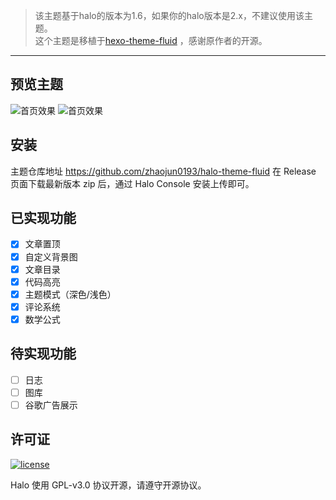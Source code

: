 > 该主题基于halo的版本为1.6，如果你的halo版本是2.x，不建议使用该主题。<br>
> 这个主题是移植于[hexo-theme-fluid](https://github.com/fluid-dev/hexo-theme-fluid) ，感谢原作者的开源。
---
## 预览主题
![首页效果](https://image0193.oss-cn-hongkong.aliyuncs.com/halo/upload/2023/06/12/e2b73189d93a5d40baaf99ed7382eb45-Snipaste_new.png?x-oss-process=style/dealwith)
![首页效果](https://image0193.oss-cn-hongkong.aliyuncs.com/halo/upload/2023/06/13/1dbacc3790a94d16a134a5f7c2760c8f-Pasted%20image%2020230613130813.png?x-oss-process=style/dealwith)

## 安装
主题仓库地址 https://github.com/zhaojun0193/halo-theme-fluid
在 Release 页面下载最新版本 zip 后，通过 Halo Console 安装上传即可。

## 已实现功能
- [x] 文章置顶
- [x] 自定义背景图
- [x] 文章目录
- [x] 代码高亮
- [x] 主题模式（深色/浅色）
- [x] 评论系统
- [x] 数学公式

## 待实现功能
- [ ] 日志
- [ ] 图库
- [ ] 谷歌广告展示

## 许可证
[![license](https://img.shields.io/github/license/halo-dev/halo.svg?style=flat-square)](https://github.com/halo-dev/halo/blob/master/LICENSE)

Halo 使用 GPL-v3.0 协议开源，请遵守开源协议。

